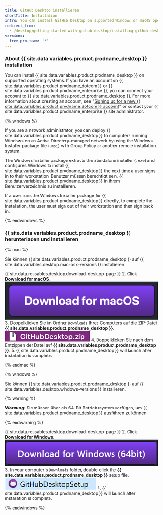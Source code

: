 ```yaml
---
title: GitHub Desktop installieren
shortTitle: Installation
intro: You can install GitHub Desktop on supported Windows or macOS operating systems.
redirect_from:
  - /desktop/getting-started-with-github-desktop/installing-github-desktop
versions:
  free-pro-team: '*'
---
```


### About {{ site.data.variables.product.prodname_desktop }} installation

You can install {{ site.data.variables.product.prodname_desktop }} on supported operating systems. If you have an account on {{ site.data.variables.product.prodname_dotcom }} or {{ site.data.variables.product.prodname_enterprise }}, you can connect your account to {{ site.data.variables.product.prodname_desktop }}. For more information about creating an account, see "[Signing up for a new {{ site.data.variables.product.prodname_dotcom }} account](/articles/signing-up-for-a-new-github-account/)" or contact your {{ site.data.variables.product.prodname_enterprise }} site administrator.

{% windows %}

If you are a network administrator, you can deploy {{ site.data.variables.product.prodname_desktop }} to computers running Windows on an Active Directory-managed network by using the Windows Installer package file (`.msi`) with Group Policy or another remote installation system.

The Windows Installer package extracts the standalone installer (`.exe`) and configures Windows to install {{ site.data.variables.product.prodname_desktop }} the next time a user signs in to their workstation. Benutzer müssen berechtigt sein, {{ site.data.variables.product.prodname_desktop }} in ihrem Benutzerverzeichnis zu installieren.

If a user runs the Windows Installer package for {{ site.data.variables.product.prodname_desktop }} directly, to complete the installation, the user must sign out of their workstation and then sign back in.

{% endwindows %}

### {{ site.data.variables.product.prodname_desktop }} herunterladen und installieren

{% mac %}

Sie können {{ site.data.variables.product.prodname_desktop }} auf {{ site.data.variables.desktop.mac-osx-versions }} installieren.

{{ site.data.reusables.desktop.download-desktop-page }}
2. Click **Download for macOS**. ![The Download for macOS button](/assets/images/help/desktop/download-for-mac.png)
3. Doppelklicken Sie im Ordner `Downloads` Ihres Computers auf die ZIP-Datei **{{ site.data.variables.product.prodname_desktop }}**. ![The GitHubDesktop.zip file](/assets/images/help/desktop/mac-zipfile.png)
4. Doppelklicken Sie nach dem Entzippen der Datei auf **{{ site.data.variables.product.prodname_desktop }}**.
5. {{ site.data.variables.product.prodname_desktop }} will launch after installation is complete.

{% endmac %}

{% windows %}

Sie können {{ site.data.variables.product.prodname_desktop }} auf {{ site.data.variables.desktop.windows-versions }} installieren.

{% warning %}

**Warnung**: Sie müssen über ein 64-Bit-Betriebssystem verfügen, um {{ site.data.variables.product.prodname_desktop }} ausführen zu können.

{% endwarning %}

{{ site.data.reusables.desktop.download-desktop-page }}
2. Click **Download for Windows**. ![The Download for Windows button](/assets/images/help/desktop/download-for-windows.png)
3. In your computer's `Downloads` folder, double-click the **{{ site.data.variables.product.prodname_desktop }}** setup file. ![The GitHubDesktopSetup file](/assets/images/help/desktop/windows-githubdesktopsetup.png)
4. {{ site.data.variables.product.prodname_desktop }} will launch after installation is complete.

{% endwindows %}
